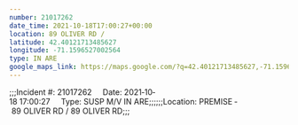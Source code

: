 ```yaml
---
number: 21017262
date_time: 2021-10-18T17:00:27+00:00
location: 89 OLIVER RD / 
latitude: 42.40121713485627
longitude: -71.1596527002564
type: IN ARE
google_maps_link: https://maps.google.com/?q=42.40121713485627,-71.1596527002564
---
```


;;;Incident #: 21017262     Date: 2021‐10‐18 17:00:27     Type: SUSP M/V IN ARE;;;;;;Location: PREMISE ‐ 89 OLIVER RD / 89 OLIVER RD;;;
